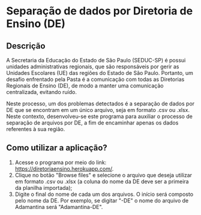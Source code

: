 # Separação de dados por Diretoria de Ensino (DE)

## Descrição

A Secretaria da Educação do Estado de São Paulo (SEDUC-SP) é possui 
unidades administrativas regionais, que são responsáveis por gerir as 
Unidades Escolares (UE) das regiões do Estado de São Paulo. Portanto, 
um desafio enfrentado pela Pasta é a comunicação com todas as Diretorias 
Regionais de Ensino (DE), de modo a manter uma comunicação centralizada, 
evitando ruído.

Neste processo, um dos problemas detectados é a separação de dados por
DE que se encontram em um único arquivo, seja em formato .csv ou .xlsx. 
Neste contexto, desenvolveu-se este programa para auxiliar o processo
de separação de arquivos por DE, a fim de encaminhar apenas os dados 
referentes à sua região.

## Como utilizar a aplicação?

1. Acesse o programa por meio do link: https://diretoriaensino.herokuapp.com/. 
2. Clique no botão "Browse files" e selecione o arquivo que deseja
   utilizar em formato .csv ou .xlsx (a coluna do nome da DE deve
   ser a primeira da planilha importada);
3. Digite o final do nome de cada um dos arquivos. O início será 
   composto pelo nome da DE. Por exemplo, se digitar "-DE" o nome
   do arquivo de Adamantina será "Adamantina-DE".
   

